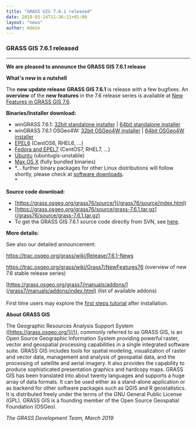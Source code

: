 ```yaml
---
title: "GRASS GIS 7.6.1 released"
date: 2019-03-24T11:36:11+01:00
layout: "news"
author: Admin
---
```


### GRASS GIS 7.6.1 released

------------------------------------------------------------------------

**We are pleased to announce the **GRASS GIS 7.6.1 **release******

**What's new in a nutshell**

The **new update release** **GRASS GIS 7.6.1** is release with a few
bugfixes. An **overview** of the **new features** in the 7.6 release
series is available at [New Features in GRASS GIS
7.6](https://trac.osgeo.org/grass/wiki/Grass7/NewFeatures76).

**Binaries/Installer download:**

-   winGRASS 7.6.1: [32bit standalone
    installer](/grass76/binary/mswindows/native/x86/WinGRASS-7.6.1-1-Setup-x86.exe)
    \| [64bit standalone
    installer](/grass76/binary/mswindows/native/x86_64/WinGRASS-7.6.1-1-Setup-x86_64.exe)
-   winGRASS 7.6.1 OSGeo4W: [32bit OSGeo4W
    installer](http://download.osgeo.org/osgeo4w/osgeo4w-setup-x86.exe)
    \| [64bit OSGeo4W
    installer](http://download.osgeo.org/osgeo4w/osgeo4w-setup-x86_64.exe)
-   [EPEL6](https://copr.fedorainfracloud.org/coprs/neteler/grass74_epel6)
    (CentOS6, RHEL6, \...)
-   [Fedora and
    EPEL7](https://copr.fedorainfracloud.org/coprs/neteler/grass74/)
    (CentOS7, RHEL7, \...)
-   [Ubuntu](https://launchpad.net/~ubuntugis/+archive/ubuntu/ubuntugis-unstable)
    (ubuntugis-unstable)
-   [Max OS X](http://grassmac.wikidot.com/downloads) (fully bundled
    binaries)
-   *\... further binary packages for other Linux distributions will
    follow shortly, please check at [software
    downloads](/download/software/index.html#g74x).\
    *

**Source code download:**

-   [https://grass.osgeo.org/grass76/source/](/grass76/source/index.html)
-   [https://grass.osgeo.org/grass76/source/grass-7.6.1.tar.gz](/grass76/source/grass-7.6.1.tar.gz)
-   To get the GRASS GIS 7.6.1 source code directly from SVN, see
    [here](https://trac.osgeo.org/grass/wiki/Release/7.6.1-News#SVNSourceCode).

**More details:**

See also our detailed announcement:


<https://trac.osgeo.org/grass/wiki/Release/7.6.1-News>



<https://trac.osgeo.org/grass/wiki/Grass7/NewFeatures76> (overview of
new 7.6 stable release series)



[https://grass.osgeo.org/grass7/manuals/addons/](/grass7/manuals/addons/index.html)
(list of available addons)\
\
First time users may explore the [first steps
tutorial](/documentation/first-time-users/index.html) after
installation.


**About GRASS GIS**

The Geographic Resources Analysis Support System
([https://grass.osgeo.org/](/)), commonly referred
to as GRASS GIS, is an Open Source Geographic Information System
providing powerful raster, vector and geospatial processing capabilities
in a single integrated software suite. GRASS GIS includes tools for
spatial modeling, visualization of raster and vector data, management
and analysis of geospatial data, and the processing of satellite and
aerial imagery. It also provides the capability to produce sophisticated
presentation graphics and hardcopy maps. GRASS GIS has been translated
into about twenty languages and supports a huge array of data formats.
It can be used either as a stand-alone application or as backend for
other software packages such as QGIS and R geostatistics. It is
distributed freely under the terms of the GNU General Public License
(GPL). GRASS GIS is a founding member of the Open Source Geospatial
Foundation (OSGeo).

*The GRASS Development Team, March 2019*

